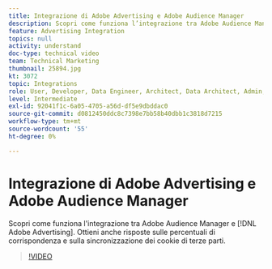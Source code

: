 ```yaml
---
title: Integrazione di Adobe Advertising e Adobe Audience Manager
description: Scopri come funziona l’integrazione tra Adobe Audience Manager e Adobe Advertising. Ottieni anche risposte sulle percentuali di corrispondenza e sulla sincronizzazione dei cookie di terze parti.
feature: Advertising Integration
topics: null
activity: understand
doc-type: technical video
team: Technical Marketing
thumbnail: 25894.jpg
kt: 3072
topic: Integrations
role: User, Developer, Data Engineer, Architect, Data Architect, Admin, Leader
level: Intermediate
exl-id: 92041f1c-6a05-4705-a56d-df5e9dbddac0
source-git-commit: d0812450ddc8c7398e7bb58b40dbb1c3818d7215
workflow-type: tm+mt
source-wordcount: '55'
ht-degree: 0%

---
```


# Integrazione di Adobe Advertising e Adobe Audience Manager

Scopri come funziona l&#39;integrazione tra Adobe Audience Manager e [!DNL Adobe Advertising]. Ottieni anche risposte sulle percentuali di corrispondenza e sulla sincronizzazione dei cookie di terze parti.

>[!VIDEO](https://video.tv.adobe.com/v/25894/?quality=12)
